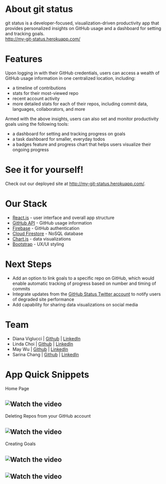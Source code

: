 # About git status
git status is a developer-focused, visualization-driven productivity app that provides personalized insights on GitHub usage and a dashboard for setting and tracking goals.
<br /> http://my-git-status.herokuapp.com/

# Features

Upon logging in with their GitHub credentials, users can access a wealth of GitHub usage information in one centralized location, including:
* a timeline of contributions
* stats for their most-viewed repo
* recent account activity
* more detailed stats for each of their repos, including commit data, languages, collaborators, and more

Armed with the above insights, users can also set and monitor productivity goals using the following tools:
* a dashboard for setting and tracking progress on goals
* a task dashboard for smaller, everyday todos
* a badges feature and progress chart that helps users visualize their ongoing progress

# See it for yourself!

Check out our deployed site at http://my-git-status.herokuapp.com/.

# Our Stack

* [React.js](https://reactjs.org/) - user interface and overall app structure
* [GitHub API](https://docs.github.com/en/rest) - GitHub usage information
* [Firebase](https://firebase.google.com/) - GitHub authentication
* [Cloud Firestore](https://firebase.google.com/products/firestore?gclid=Cj0KCQjw_4-SBhCgARIsAAlegrWsM62axrFi1BIP77Dp4CzeMuMvoLCY_hhyScEIJNs0muWVMFJ1xk4aAitXEALw_wcB&gclsrc=aw.ds) - NoSQL database
* [Chart.js](https://www.chartjs.org/) - data visualizations
* [Bootstrap](https://getbootstrap.com/) - UX/UI styling

# Next Steps
* Add an option to link goals to a specific repo on GitHub, which would enable automatic tracking of progress based on number and timing of commits
* Integrate updates from the [GitHub Status Twitter account](https://twitter.com/githubstatus?ref_src=twsrc%5Egoogle%7Ctwcamp%5Eserp%7Ctwgr%5Eauthor) to notify users of degraded site performance
* Add capability for sharing data visualizations on social media

# Team
* Diana Viglucci | [Github](https://github.com/dviglucci) | [LinkedIn](https://www.linkedin.com/in/diana-viglucci/)
* Linda Choi | [Github](https://github.com/choi2010) | [LinkedIn](https://www.linkedin.com/in/lindachoi/)
* May Wu | [Github](https://github.com/maycwu) | [LinkedIn](https://www.linkedin.com/in/maywu95/)
* Sarina Chang | [Github](https://github.com/s-arina) | [LinkedIn](https://www.linkedin.com/in/sarinachang/)

# App Quick Snippets
Home Page
## ![Watch the video](https://videoapi-muybridge.vimeocdn.com/animated-thumbnails/image/f64841a6-de5f-4438-b4fc-1f34ff357e17.gif?ClientID=vimeo-core-prod&Date=1649120236&Signature=87ecc0d5251a25c1ab8f1303eb49c0732094872d)

Deleting Repos from your GitHub account
## ![Watch the video](https://videoapi-muybridge.vimeocdn.com/animated-thumbnails/image/c5a2a4c5-2191-43cc-bdbd-76cf9471421f.gif?ClientID=vimeo-core-prod&Date=1649120236&Signature=43dff740b22b304fae79ebe07bd168b5f18682e8)

Creating Goals
## ![Watch the video](https://videoapi-muybridge.vimeocdn.com/animated-thumbnails/image/544289bb-05b1-42e0-afb0-216b6ada9ddc.gif?ClientID=vimeo-core-prod&Date=1649120236&Signature=ddb9f5000d5237537fcbf521924284f227a88d7e)
## ![Watch the video](https://videoapi-muybridge.vimeocdn.com/animated-thumbnails/image/9bdfcdc1-9751-4f09-9a2c-a5d72498ba37.gif?ClientID=vimeo-core-prod&Date=1649120236&Signature=214b6ebb700fd2900ebcbfe583b249dcb2bc0a97)
